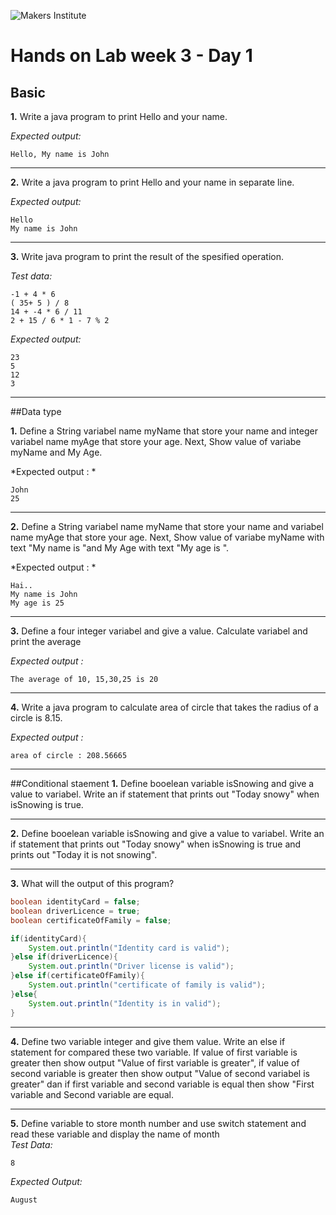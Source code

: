 ![Makers Institute](https://makersinstitute.id/img/logo-makersinstitute.png)

# Hands on Lab week 3 - Day 1

## <a name="lab1"></a>Basic

**1.** Write a java program to print Hello and your name.

*Expected output:*
```
Hello, My name is John 
```

---

**2.** Write a java program to print Hello and your name in separate line.

*Expected output:*
```
Hello
My name is John 
```

---

**3.** Write java program to print the result of the spesified operation. 

*Test data:*
```
-1 + 4 * 6 
( 35+ 5 ) / 8 
14 + -4 * 6 / 11 
2 + 15 / 6 * 1 - 7 % 2
```
*Expected output:*
```
23
5
12
3
```

---

##<a name="lab2"></a>Data type

**1.** Define a String variabel name myName that store your name and integer variabel name myAge that store your age. Next, Show value of variabe myName and My Age.

*Expected output : *
```
John 
25
```

---

**2.** Define a String variabel name myName that store your name and variabel name myAge that store your age. Next, Show value of variabe myName with text "My name is "and My Age with text "My age is ".

*Expected output : *
```
Hai.. 
My name is John 
My age is 25
```

---

**3.** Define a four integer variabel and give a value. Calculate variabel and print the average

*Expected output :*
``` 
The average of 10, 15,30,25 is 20 
```

---

**4.** Write a java program to calculate area of circle that takes the radius of a circle is 8.15.

*Expected output :*
``` 
area of circle : 208.56665
```

---

##<a name="lab3"></a>Conditional staement
**1.** Define booelean variable isSnowing and give a value to variabel. Write an if statement that prints out "Today snowy" when isSnowing is true.

---

**2.** Define booelean variable isSnowing and give a value to variabel. Write an if statement that prints out "Today snowy" when isSnowing is true and prints out "Today it is not snowing".

---
**3.** What will the output of this program? 
```java
boolean identityCard = false;
boolean driverLicence = true;
boolean certificateOfFamily = false;

if(identityCard){
	System.out.println("Identity card is valid");
}else if(driverLicence){
	System.out.println("Driver license is valid");
}else if(certificateOfFamily){
	System.out.println("certificate of family is valid");	
}else{
	System.out.println("Identity is in valid");
}

```

---

**4.** Define two variable integer and give them value. Write an else if statement for compared these two variable. If value of first variable is greater then show output "Value of first variable is greater", if value of second variable is greater then show output "Value of second variabel is greater" dan if first variable and second variable is equal then show "First variable and Second variable are equal. 

---

**5.** Define variable to store month number and use switch statement and read these variable and display the name of month     
*Test Data:*
```
8
```
*Expected Output:*
```
August
```

 

